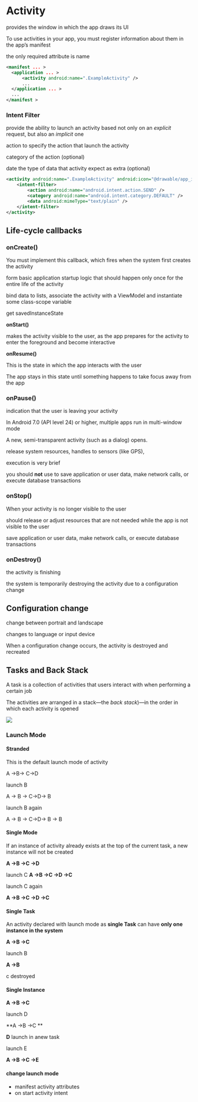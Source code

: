 # Activity

 provides the window in which the app draws its UI

To use activities in your app, you must register information about them in the app’s manifest

the only required attribute is name

```XML
<manifest ... >
  <application ... >
      <activity android:name=".ExampleActivity" />
      ...
  </application ... >
  ...
</manifest >
```

### Intent Filter

provide the ability to launch an activity based not only on an *explicit* request, but also an *implicit* one

action to specify the action that launch the activity

category of the action (optional)

date the type of data that activity expect as extra (optional)

```xml
<activity android:name=".ExampleActivity" android:icon="@drawable/app_icon">
    <intent-filter>
        <action android:name="android.intent.action.SEND" />
        <category android:name="android.intent.category.DEFAULT" />
        <data android:mimeType="text/plain" />
    </intent-filter>
</activity>
```

## Life-cycle callbacks

### onCreate()

You must implement this callback, which fires when the system first creates the activity

form basic application startup logic that should happen only once for the entire life of the activity

bind data to lists, associate the activity with a ViewModel and instantiate some class-scope variable

get savedInstanceState

**onStart()**

makes the activity visible to the user, as the app prepares for the activity to enter the foreground and become interactive

**onResume()**

This is the state in which the app interacts with the user

The app stays in this state until something happens to take focus away from the app

### onPause()

 indication that the user is leaving your activity

In Android 7.0 (API level 24) or higher, multiple apps run in multi-window mode

A new, semi-transparent activity (such as a dialog) opens.

release system resources, handles to sensors (like GPS),

 execution is very brief

you should **not** use to save application or user data, make network calls, or execute database transactions

### onStop()

When your activity is no longer visible to the user

should release or adjust resources that are not needed while the app is not visible to the user

save application or user data, make network calls, or execute database transactions

### onDestroy()

the activity is finishing

the system is temporarily destroying the activity due to a configuration change

## Configuration change 

change between portrait and landscape

changes to language or input device

When a configuration change occurs, the activity is destroyed and recreated

## Tasks and Back Stack

A task is a collection of activities that users interact with when performing a certain job

The activities are arranged in a stack—the *back stack*)—in the order in which each activity is opened

![](/home/mhalim/Downloads/diagram_backstack.png)

### Launch Mode

#### Stranded

This is the default launch mode of activity 

A →B→ C→D 

launch B

A → B → C→D→ B

launch B again

A → B → C→D→ B → B

#### Single Mode

If an instance of activity already exists at the top of the current task, a new instance will not be created

**A →B →C →D**

launch C 
**A →B →C →D →C**

launch C again

 **A →B →C →D →C** 

#### Single Task

An activity declared with launch mode as **single Task** can have **only one instance in the system**

**A →B →C**

launch B

**A →B** 

c destroyed

#### Single Instance

**A →B →C**

launch D

**A →B →C **

**D** launch in anew task

launch E

**A →B →C →E**

#### change launch mode

- manifest activity attributes
- on start activity intent





